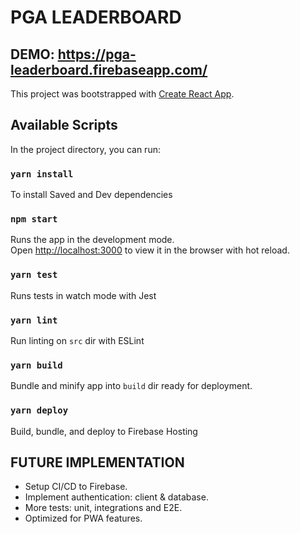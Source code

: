 # PGA LEADERBOARD

## DEMO: https://pga-leaderboard.firebaseapp.com/

This project was bootstrapped with [Create React App](https://github.com/facebook/create-react-app).

## Available Scripts

In the project directory, you can run:

### `yarn install`

To install Saved and Dev dependencies

### `npm start`

Runs the app in the development mode.<br>
Open [http://localhost:3000](http://localhost:3000) to view it in the browser with hot reload.

### `yarn test`

Runs tests in watch mode with Jest

### `yarn lint`

Run linting on `src` dir with ESLint

### `yarn build`

Bundle and minify app into `build` dir ready for deployment.

### `yarn deploy`

Build, bundle, and deploy to Firebase Hosting

## FUTURE IMPLEMENTATION

- Setup CI/CD to Firebase.
- Implement authentication: client & database.
- More tests: unit, integrations and E2E.
- Optimized for PWA features.

